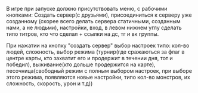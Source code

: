 В игре при запуске должно присутствовать меню, с рабочими кнопками:
Создать сервер(с друзьями),
присоединиться к серверу уже созданному
(скорее всего делать сервера статичными, созданным нами, а не людьми),
настройки,
вход,
в левом нижнем углу сделать типо титров, кто что сделал + ссылки на дс, тг и вк группы.

При нажатии на кнопку "создать сервер" выбор настроек типо:
кол-во людей,
сложность,
выбор режима
(турнир(где сражаються за флаг в центре карты, кто захватит его и продержит в течении дня, тот и победил),
выживание(кто дольше продержится на карте),
песочница(свободный режим с полным выбором настроек, при выборе этого режима, появляются новые настройки,
типо кол-во монстров, их сложность, скорость, урон и т.д)) 
